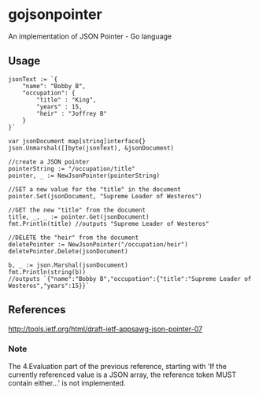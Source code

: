 # gojsonpointer
An implementation of JSON Pointer - Go language

## Usage
	jsonText := `{
		"name": "Bobby B",
		"occupation": {
			"title" : "King",
			"years" : 15,
			"heir" : "Joffrey B"			
		}
	}`
	
    var jsonDocument map[string]interface{}
    json.Unmarshal([]byte(jsonText), &jsonDocument)
    
    //create a JSON pointer
    pointerString := "/occupation/title"
    pointer, _ := NewJsonPointer(pointerString)
    
    //SET a new value for the "title" in the document     
    pointer.Set(jsonDocument, "Supreme Leader of Westeros")
    
    //GET the new "title" from the document
    title, _, _ := pointer.Get(jsonDocument)
    fmt.Println(title) //outputs "Supreme Leader of Westeros"
    
    //DELETE the "heir" from the document
    deletePointer := NewJsonPointer("/occupation/heir")
    deletePointer.Delete(jsonDocument)
    
    b, _ := json.Marshal(jsonDocument)
    fmt.Println(string(b))
    //outputs `{"name":"Bobby B","occupation":{"title":"Supreme Leader of Westeros","years":15}}`


## References
http://tools.ietf.org/html/draft-ietf-appsawg-json-pointer-07

### Note
The 4.Evaluation part of the previous reference, starting with 'If the currently referenced value is a JSON array, the reference token MUST contain either...' is not implemented.
